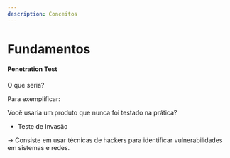 ```yaml
---
description: Conceitos
---
```


# Fundamentos

#### Penetration Test

O que seria?

Para exemplificar:

Você usaria um produto que nunca foi testado na prática?

* Teste de Invasão

\-> Consiste em usar técnicas de hackers para identificar vulnerabilidades em sistemas e redes.
